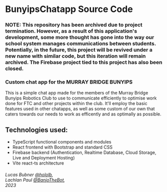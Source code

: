# BunyipsChatapp Source Code
### NOTE: This repository has been archived due to project termination. However, as a result of this application's development, some more thought has gone into the way our school system manages communications between students. Potentially, in the future, this project will be revived under a new name with similar code, but this iteration will remain archived. The Firebase project tied to this project has also been closed.
### Custom chat app for the MURRAY BRIDGE BUNYIPS

This is a simple chat app made for the members of the Murray Bridge Bunyips Robotics Club to use to communicate efficiently to optimise work done for FTC and other projects within the club. It'll employ the basic features used in other chatapps, as well as some custom of our own that caters towards our needs to work as efficently and as optimally as possible. 

## Technologies used:
- TypeScript functional components and modules
- React frontend with Bootstrap and standard CSS
- Firebase backend (Authentication, Realtime Database, Cloud Storage, Live and Deployment Hosting) 
- Vite react-ts architecture

###### Lucas Bubner [@hololb](https://github.com/hololb), <br> Lachlan Paul [@BanjoTheBot](https://github.com/BanjoTheBot), <br> 2023
